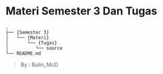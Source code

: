  # Materi Semester 3 Dan Tugas

```
.
├── {Semester 3}
│   └── {Materi}
│       └── {Tugas}
│          └── source
└── README.md

```

> By : Bulin_McD
